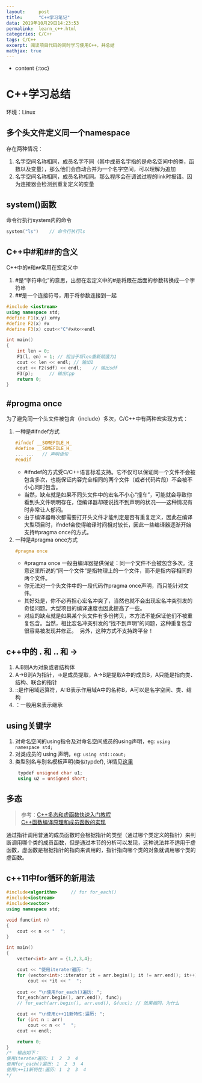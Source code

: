 ```yaml
---
layout:     post
title:      "C++学习笔记"
data: 2019年10月29日14:23:53
permalink:  learn_c++.html
categories: C/C++
tags: C/C++
excerpt: 阅读项目代码的同时学习使用C++，并总结
mathjax: true
---
```

* content
{:toc}

# C++学习总结  
环境：Linux

## 多个头文件定义同一个namespace  
存在两种情况：  
 1. 名字空间名称相同，成员名字不同（其中成员名字指的是命名空间中的类，函数以及变量），那么他们会自动合并为一个名字空间，可以理解为追加   
 2. 名字空间名称相同，成员名称相同。那么程序会在调试过程的link时报错。因为连接器会检测到重复定义的变量  

## system()函数
命令行执行system内的命令  
```C++
system("ls")    // 命令行执行ls
```

## C++中#和##的含义
C++中的`#`和`##`常用在宏定义中  
1. #是“字符串化”的意思，出想在宏定义中的#是将跟在后面的参数转换成一个字符串  
2. ##是一个连接符号，用于将参数连接到一起  
```C++
#include <iostream>
using namespace std;
#define F1(x,y) x##y
#define F2(x) #x
#define F3(x) cout<<"C"#x#x<<endl

int main()
{
    int len = 0;
    F1(l, en) = 1; // 相当于将len重新赋值为1
    cout << len << endl; // 输出1
    cout << F2(sdf) << endl;    // 输出sdf
    F3(p);      // 输出Cpp
    return 0;
}
```

## #progma once
为了避免同一个头文件被包含（include）多次，C/C++中有两种宏实现方式：  
1. 一种是#ifndef方式  
   ```C++
   #ifndef __SOMEFILE_H_
   #define __SOMEFILE_H_
   ... ...   // 声明语句
   #endif
   ```
   - #ifndef的方式受C/C++语言标准支持。它不仅可以保证同一个文件不会被包含多次，也能保证内容完全相同的两个文件（或者代码片段）不会被不小心同时包含。  
   - 当然，缺点就是如果不同头文件中的宏名不小心“撞车”，可能就会导致你看到头文件明明存在，但编译器却硬说找不到声明的状况——这种情况有时非常让人郁闷。  
   - 由于编译器每次都需要打开头文件才能判定是否有重复定义，因此在编译大型项目时，ifndef会使得编译时间相对较长，因此一些编译器逐渐开始支持#pragma once的方式。
2. 一种是#pragma once方式  
   ```cpp
   #pragma once
   ```
    - #pragma once 一般由编译器提供保证：同一个文件不会被包含多次。注意这里所说的“同一个文件”是指物理上的一个文件，而不是指内容相同的两个文件。  
    - 你无法对一个头文件中的一段代码作pragma once声明，而只能针对文件。  
    - 其好处是，你不必再担心宏名冲突了，当然也就不会出现宏名冲突引发的奇怪问题。大型项目的编译速度也因此提高了一些。  
    - 对应的缺点就是如果某个头文件有多份拷贝，本方法不能保证他们不被重复包含。当然，相比宏名冲突引发的“找不到声明”的问题，这种重复包含很容易被发现并修正。  
    另外，这种方式不支持跨平台！

## c++中的 . 和 .. 和 ->
1. A.B则A为对象或者结构体
2. A->B则A为指针，->是成员提取，A->B是提取A中的成员B，A只能是指向类、结构、联合的指针  
3. ::是作用域运算符，A::B表示作用域A中的名称B，A可以是名字空间、类、结构
4. ：一般用来表示继承

## using关键字
1. 对命名空间的using指令及对命名空间成员的using声明，eg: `using namespace std;`  
2. 对类成员的 using 声明，eg: `using std::cout;`  
3. 类型别名与别名模板声明(类似typdef), 详情见[这里](https://zh.cppreference.com/w/cpp/language/type_alias)
   ```cpp
    typdef unsigned char u1;
    using u2 = unsigned short;
   ```

## 多态  
> 参考：[C++多态和虚函数快速入门教程](http://c.biancheng.net/view/2294.html)  
[C++函数编译原理和成员函数的实现](http://c.biancheng.net/view/vip_2220.html)  

通过指针调用普通的成员函数时会根据指针的类型（通过哪个类定义的指针）来判断调用哪个类的成员函数，但是通过本节的分析可以发现，这种说法并不适用于虚函数，虚函数是根据指针的指向来调用的，指针指向哪个类的对象就调用哪个类的虚函数。

## c++11中for循环的新用法  
```cpp
#include<algorithm>     // for for_each()
#include<iostream>
#include<vector>
using namespace std;

void func(int n)
{
    cout << n << "  ";
}

int main()
{
    vector<int> arr = {1,2,3,4};

    cout << "使用iterater遍历: ";
    for (vector<int>::iterator it = arr.begin(); it != arr.end(); it++)
        cout << *it << "  ";
    
    cout << "\n使用for_each()遍历: ";
    for_each(arr.begin(), arr.end(), func);
    // for_each(arr.begin(), arr.end(), &func); // 效果相同，为什么

    cout << "\n使用c++11新特性:遍历: ";
    for (int n : arr)
        cout << n << "  ";
    cout << endl;

    return 0;
}
/*  输出如下：
使用iterater遍历: 1  2  3  4  
使用for_each()遍历: 1  2  3  4  
使用c++11新特性:遍历: 1  2  3  4 
*/
```
